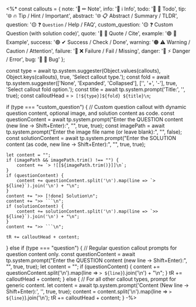 <%*
const callouts = {
  note: '🔵 ✏ Note', 
  info: '🔵 ℹ Info',
  todo: '🔵 🔳 Todo', 
  tip: '🌐 🔥 Tip / Hint / Important', 
  abstract: '🌐 📋 Abstract / Summary / TLDR', 
  question: '🟡 ❓ `Question` / Help / FAQ', 
  custom_question: '🟡 ❓ Custom Question (with solution code)',
  quote: '🔘 💬 Quote / Cite', 
  example: '🟣 📑 Example', 
  success: '🟢 ✔ Success / Check / Done', 
  warning: '🟠 ⚠ Warning / Caution / Attention', 
  failure: '🔴 ❌ Failure / Fail / Missing', 
  danger: '🔴 ⚡ Danger / Error', 
  bug: '🔴 🐞 Bug'
};

const type = await tp.system.suggester(Object.values(callouts), Object.keys(callouts), true, 'Select callout type.');
const fold = await tp.system.suggester(['None', 'Expanded', 'Collapsed'], ['', '+', '-'], true, 'Select callout fold option.');
const title = await tp.system.prompt('Title:', '', true);
const calloutHead = `> [!${type}]${fold} ${title}\n`;

if (type === "custom_question") {
    // Custom question callout with dynamic question content, optional image, and solution content as code.
    const questionContent = await tp.system.prompt("Enter the QUESTION content (new line → Shift+Enter):", "", true, true);
    const imagePath = await tp.system.prompt("Enter the image file name (or leave blank):", "", false);
    const solutionContent = await tp.system.prompt("Enter the SOLUTION content (as code, new line → Shift+Enter):", "", true, true);

    let content = "";
    if (imagePath && imagePath.trim() !== "") {
        content += `> ![[${imagePath.trim()}]]\n`;
    }
    if (questionContent) {
        content += questionContent.split('\n').map(line => `> ${line}`).join('\n') + "\n";
    }
    content += ">> [!done] Solution\n";
    content += ">> ```\n";
    if (solutionContent) {
        content += solutionContent.split('\n').map(line => `>> ${line}`).join('\n') + "\n";
    }
    content += ">> ```\n";

    tR += calloutHead + content;
} else if (type === "question") {
    // Regular question callout prompts for question content only.
    const questionContent = await tp.system.prompt("Enter the QUESTION content (new line → Shift+Enter):", "", true, true);
    let content = "";
    if (questionContent) {
        content += questionContent.split('\n').map(line => `> ${line}`).join('\n') + "\n";
    }
    tR += calloutHead + content;
} else {
    // For all other callout types, prompt for generic content.
    let content = await tp.system.prompt('Content (New line -> Shift+Enter):', '', true, true);
    content = content.split('\n').map(line => `> ${line}`).join('\n');
    tR += calloutHead + content;
}
-%>
